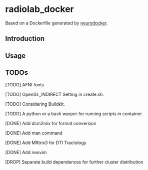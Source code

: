 # radiolab_docker

Based on a Dockerfile generated by [neurodocker](https://github.com/ReproNim/neurodocker).

## Introduction

## Usage

## TODOs

[TODO] AFNI fonts

[TODO] OpenGL_INDIRECT Setting in create.sh.

[TODO] Considering Buildkit.

[TODO] A python or a bash warper for running scripts in container.

[DONE] Add dcm2niix for format conversion

[DONE] Add man command

[DONE] Add MRtrix3 for DTI Tractology

[DONE] Add neovim

[DROP] Separate build dependences for further cluster distribution
